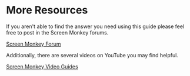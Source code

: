 # More Resources

If you aren't able to find the answer you need using this guide please feel free to post in the Screen Monkey forums.

[Screen Monkey Forum](http://www.screenmonkey.co.uk/dnn/Support/Forum/tabid/54/language/en-US/Default.aspx)

Additionally, there are several videos on YouTube you may find helpful.

[Screen Monkey Video Guides](http://www.youtube.com/user/ScreenMonkeyDotOrg)
